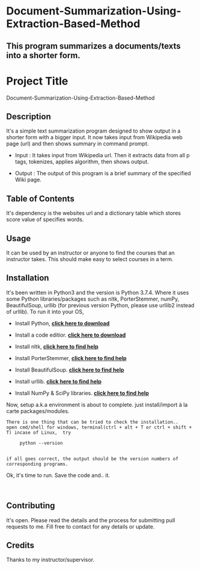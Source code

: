 # Document-Summarization-Using-Extraction-Based-Method

## This program summarizes a documents/texts into a shorter form.



Project Title
==============

Document-Summarization-Using-Extraction-Based-Method

Description
------------

It's a simple text summarization program designed to show output in a shorter form with a bigger input.
It now takes input from Wikipedia web page (url) and then shows summary in command prompt.


 - Input : It takes input from Wikipedia url. Then it extracts data from all p tags, tokenizes, applies algorithm, then shows output. 

 - Output : The output of this program is a brief summary of the specified Wiki page.



Table of Contents
-------------------

It's dependency is the websites url and a dictionary table which stores score value of specifies words.

Usage
------

It can be used by an instructor or anyone to find the courses that an instructor takes. This should make easy to select courses in a term.


Installation
-------------

It's been written in Python3 and the version is Python 3.7.4. Where it uses some Python libraries/packages such as nltk, PorterStemmer, numPy, BeautifulSoup, urllib (for previous version Python, please use urllib2 instead of urllib).
To run it into your OS,

 - Install Python, **[click here to download](https://www.python.org/downloads/ "Python")**
 
 - Install a code editior. **[click here to download](https://code.visualstudio.com/download "Visual Code")**

 - Install nltk, **[click here to find help](https://pypi.org/project/nltk/ "nltk")**

 - Install PorterStemmer, **[click here to find help](https://pypi.org/project/PorterStemmer/ "PorterStemmer")**

 - Install BeautifulSoup. **[click here to find help](https://www.crummy.com/software/BeautifulSoup/bs4/doc/ "BeautifulSoup")**
 
 - Install urllib. **[click here to find help](https://pypi.org/project/urllib3/ "urllib")**
 
 - Install NumPy & SciPy libraries. **[click here to find help](https://www.scipy.org/scipylib/download.html "NumPy & SciPy")**

Now, setup a.k.a environment is about to complete. just install/import à la carte  packages/modules.


    There is one thing that can be tried to check the installation..
    open cmd/shell for windows, terminal(ctrl + alt + T or ctrl + shift + T) incase of Linux,  try 
    
         python --version
     
         
    if all goes correct, the output should be the version numbers of corresponding programs.


Ok, it's time to run. Save the code and..   it.

&nbsp;

Contributing
-------------

It's open. Please read the details and the process for submitting pull requests to me.
Fill free to contact for any details or update.

Credits
-------

Thanks to my instructor/supervisor.
